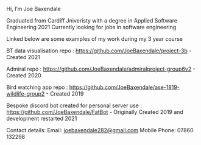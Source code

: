 Hi, I’m Joe Baxendale

Graduated from Cardiff Jniveristy with a degree in Applied Software Engineering 2021
Currently looking for jobs in software engineering

Linked below are some examples of my work during my 3 year course

BT data visualisation repo : https://github.com/JoeBaxendale/project-3b - Created 2021

Admiral repo : https://github.com/JoeBaxendale/admiralproject-group6v2 - Created 2020

Bird watching app repo : https://github.com/JoeBaxendale/ase-1819-wildlife-group2 - Created 2019

Bespoke discord bot created for personal server use : https://github.com/JoeBaxendale/FatBot - Originally Created 2019 and development restarted 2021

Contact details:
Email: joebaxendale282@gmail.com
Mobile Phone: 07860 132298
